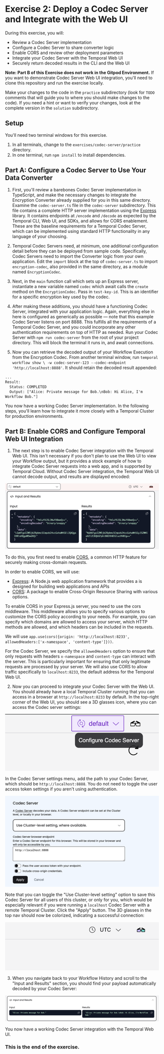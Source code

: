 # Exercise 2: Deploy a Codec Server and Integrate with the Web UI

During this exercise, you will:

- Review a Codec Server implementation
- Configure a Codec Server to share converter logic
- Enable CORS and review other deployment parameters
- Integrate your Codec Server with the Temporal Web UI
- Securely return decoded results in the CLI and the Web UI

**Note: Part B of this Exercise does not work in the Gitpod Environment.**
If you want to demonstrate Codec Server Web UI integration, you'll need to clone this repository and run the exercise locally.

Make your changes to the code in the `practice` subdirectory (look for
`TODO` comments that will guide you to where you should make changes to
the code). If you need a hint or want to verify your changes, look at
the complete version in the `solution` subdirectory.

## Setup

You'll need two terminal windows for this exercise.

1. In all terminals, change to the `exercises/codec-server/practice` directory.
2. In one terminal, run `npm install` to install dependencies.

## Part A: Configure a Codec Server to Use Your Data Converter

1. First, you'll review a barebones Codec Server implementation in TypeScript, and make the necessary changes to integrate the Encryption Converter already supplied for you in this same directory. Examine the `codec-server.ts` file in the `codec-server` subdirectory. This file contains a complete HTTP server implementation using the [Express](https://www.npmjs.com/package/express) library. It contains endpoints at `/encode` and `/decode` as expected by the Temporal CLI, Web UI, and SDKs, and allows for CORS enablement. These are the baseline requirements for a Temporal Codec Server, which can be implemented using standard HTTP functionality in any language of your choosing.

2. Temporal Codec Servers need, at minimum, one additional configuration detail before they can be deployed from sample code. Specifically, Codec Servers need to import the Converter logic from your own application. Edit the `import` block at the top of `codec-server.ts` to import `encryption-codec`, also provided in the same directory, as a module named `EncryptionCodec`.

3. Next, in the `main` function call which sets up an Express server, instantiate a new variable named `codec` which await calls the `create` method on the `EncryptionCodec`. Pass in `test-key-id`. This is an identifier for a specific encryption key used by the codec.

4. After making these additions, you should have a functioning Codec Server, integrated with your application logic. Again, everything else in here is configured as generically as possible — note that this example Codec Server listens on port 8888. This fulfills all the requirements of a Temporal Codec Server, and you could incorporate any other authentication requirements on top of HTTP as needed. Run your Codec Server with `npm run codec-server` from the root of your project directory. This will block the terminal it runs in, and await connections.

5. Now you can retrieve the decoded output of your Workflow Execution from the Encryption Codec. From another terminal window, run `temporal workflow show \ -w codec-server-123 --codec-endpoint 'http://localhost:8888'`. It should retain the decoded result appended:

```
...
Result:
  Status: COMPLETED
  Output: ["Alice: Private message for Bob.\nBob: Hi Alice, I'm Workflow Bob."]
```

You now have a working Codec Server implementation. In the following steps, you'll learn how to integrate it more closely with a Temporal Cluster for production environments.

## Part B: Enable CORS and Configure Temporal Web UI Integration

1. The next step is to enable Codec Server integration with the Temporal Web UI. This isn't necessary if you don't plan to use the Web UI to view your Workflow output, but it provides a stock example of how to integrate Codec Server requests into a web app, and is supported by Temporal Cloud. Without Codec Server integration, the Temporal Web UI cannot decode output, and results are displayed encoded:

![Encoded Workflow Output in Web UI](images/encoded-output.png)

To do this, you first need to enable [CORS](https://en.wikipedia.org/wiki/Cross-origin_resource_sharing), a common HTTP feature for securely making cross-domain requests.

In order to enable CORS, we will use:

- [Express](https://www.npmjs.com/package/express): A Node.js web application framework that provides a is designed for building web applications and APIs
- [CORS](https://www.npmjs.com/package/cors): A package to enable Cross-Origin Resource Sharing with various options.

To enable CORS in your Express.js server, you need to use the cors middleware. This middleware allows you to specify various options to customize the CORS policy according to your needs. For example, you can specify which domains are allowed to access your server, which HTTP methods are allowed, and which headers can be included in the requests.

We will use `app.use(cors({origin: 'http://localhost:8233', allowedHeaders:['x-namespace', 'content-type']}))`.

For the Codec Server, we specify the `allowedHeaders` option to ensure that only requests with headers `x-namespace` and `content-type` can interact with the server. This is particularly important for ensuring that only legitimate requests are processed by your server. We will also use CORS to allow traffic specifically to `localhost:8233`, the default address for the Temporal Web UI.

2. Now you can proceed to integrate your Codec Server with the Web UI. You should already have a local Temporal Cluster running that you can access in a browser at `http://localhost:8233` by default. In the top-right corner of the Web UI, you should see a 3D glasses icon, where you can access the Codec server settings:

![Codec Server settings icon](images/configure-codec-server-button.png)

In the Codec Server settings menu, add the path to your Codec Server, which should be `http://localhost:8888`. You do not need to toggle the user access token settings if you aren't using authentication.

![Codec Server settings](images/codec-server-settings.png)

Note that you can toggle the "Use Cluster-level setting" option to save this Codec Server for all users of this cluster, or only for you, which would be especially relevant if you were running a `localhost` Codec Server with a remote Temporal Cluster. Click the "Apply" button. The 3D glasses in the top nav should now be colorized, indicating a successful connection:

![Codec Server enabled](images/codec-server-enabled.png)

3. When you navigate back to your Workflow History and scroll to the "Input and Results" section, you should find your payload automatically decoded by your Codec Server:

![Decoded Workflow Output in Web UI](images/decoded-output.png)

You now have a working Codec Server integration with the Temporal Web UI.

### This is the end of the exercise.
